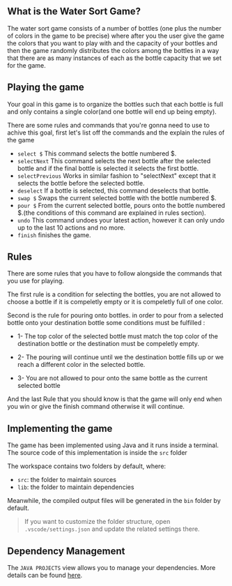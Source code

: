 ## What is the Water Sort Game?
The water sort game consists of a number of bottles (one plus the number of colors in the game to be precise) where after you the user give the
game the colors that you want to play with and the capacity of your bottles and then the game randomly distributes the colors among the bottles in a way that
there are as many instances of each as the bottle capacity that we set for the game.

## Playing the game
Your goal in this game is to organize the bottles such that each bottle is full and only contains a single color(and one bottle will end up being empty).

There are some rules and commands that you're gonna need to use to achive this goal, first let's list off the commands and the explain the rules of the game

- `select $` This command selects the bottle numbered $.
- `selectNext` This command selects the next bottle after the selected bottle and if the final bottle is selected it selects the first bottle.
- `selectPrevious` Works in similar fashion to "selectNext" except that it selects the bottle before the selected bottle.
- `deselect` If a bottle is selected, this command deselects that bottle.
- `swap $` Swaps the current selected bottle with the bottle numbered $.
- `pour $` From the current selected bottle, pours onto the bottle numbered $.(the conditions of this command are explained in rules section).
- `undo` This command undoes your latest action, however it can only undo up to the last 10 actions and no more.
- `finish` finishes the game.

## Rules
There are some rules that you have to follow alongside the commands that you use for playing.

The first rule is a condition for selecting the bottles, you are not allowed to choose a bottle if it is compeletly empty or it is compeletly full of one color.

Second is the rule for pouring onto bottles. in order to pour from a selected bottle onto your destination bottle some conditions must be fulfilled :

- 1- The top color of the selected bottle must match the top color of the destination bottle or the destination must be compeletly empty.

- 2- The pouring will continue until we the destination bottle fills up or we reach a different color in the selected bottle.

- 3- You are not allowed to pour onto the same bottle as the current selected bottle

And the last Rule that you should know is that the game will only end when you win or give the finish command 
otherwise it will continue.

## Implementing the game
The game has been implemented using Java and it runs inside a terminal. The source code of this implementation is inside the `src` folder


















The workspace contains two folders by default, where:

- `src`: the folder to maintain sources
- `lib`: the folder to maintain dependencies

Meanwhile, the compiled output files will be generated in the `bin` folder by default.

> If you want to customize the folder structure, open `.vscode/settings.json` and update the related settings there.

## Dependency Management

The `JAVA PROJECTS` view allows you to manage your dependencies. More details can be found [here](https://github.com/microsoft/vscode-java-dependency#manage-dependencies).
